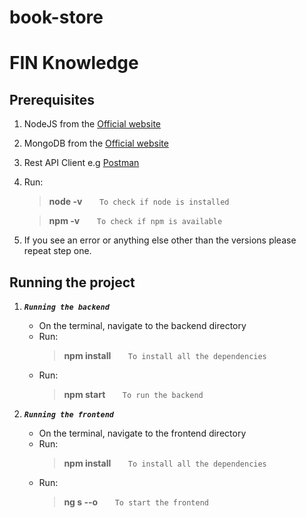 # book-store

# FIN Knowledge

## **Prerequisites**

1. NodeJS from the [Official website](https://nodejs.org/en/)
2. MongoDB from the [Official website](https://docs.mongodb.com/manual/installation/)
3. Rest API Client e.g [Postman](https://www.postman.com/downloads/)
4. Run:
   > **node -v** &nbsp;&nbsp;&nbsp;&nbsp;&nbsp; `To check if node is installed`
   
   > **npm -v** &nbsp;&nbsp;&nbsp;&nbsp;&nbsp; `To check if npm is available`
5. If you see an error or anything else other than the versions please repeat step one.

## **Running the project**
1. ***`Running the backend`***
   - On the terminal, navigate to the backend directory
   - Run:
  		> **npm install** &nbsp;&nbsp;&nbsp;&nbsp;&nbsp; `To install all the dependencies`
	- Run:
		> **npm start** &nbsp;&nbsp;&nbsp;&nbsp;&nbsp; `To run the backend`

2. ***`Running the frontend`***
   - On the terminal, navigate to the frontend directory
   - Run:
   		> **npm install** &nbsp;&nbsp;&nbsp;&nbsp;&nbsp; `To install all the dependencies`
   - Run:
      > **ng s --o** &nbsp;&nbsp;&nbsp;&nbsp;&nbsp; `To start the frontend`


